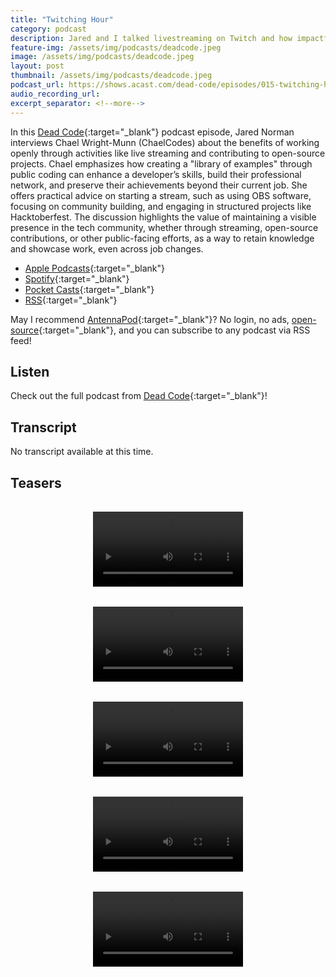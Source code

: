 ```yaml
---
title: "Twitching Hour"
category: podcast
description: Jared and I talked livestreaming on Twitch and how impactful it is for a developer in growing their skills and reputation. More than that, we talked about working in the open, open-source, and being part of the community.
feature-img: /assets/img/podcasts/deadcode.jpeg
image: /assets/img/podcasts/deadcode.jpeg
layout: post
thumbnail: /assets/img/podcasts/deadcode.jpeg
podcast_url: https://shows.acast.com/dead-code/episodes/015-twitching-hour-with-rachael-wright-munn
audio_recording_url: 
excerpt_separator: <!--more-->
---
```

In this [Dead Code](https://deadcode.website){:target="_blank"} podcast episode, Jared Norman interviews Chael Wright-Munn (ChaelCodes) about the benefits of working openly through activities like live streaming and contributing to open-source projects. Chael emphasizes how creating a "library of examples" through public coding can enhance a developer’s skills, build their professional network, and preserve their achievements beyond their current job. She offers practical advice on starting a stream, such as using OBS software, focusing on community building, and engaging in structured projects like Hacktoberfest. The discussion highlights the value of maintaining a visible presence in the tech community, whether through streaming, open-source contributions, or other public-facing efforts, as a way to retain knowledge and showcase work, even across job changes.
<!--more-->


- [Apple Podcasts](https://podcasts.apple.com/us/podcast/twitching-hour-with-rachael-wright-munn/id1735554413?i=1000674866579){:target="_blank"}
- [Spotify](https://open.spotify.com/episode/4FAfoc5i5cJxTQHQnfxmu1){:target="_blank"}
- [Pocket Casts](https://pocketcasts.com/podcasts/526853f0-c2be-013c-c544-0aec82e01c75/84f0923f-37d2-4025-8ca0-5aff99fcae97){:target="_blank"}
- [RSS](https://feeds.acast.com/public/shows/dead-code){:target="_blank"}

May I recommend [AntennaPod](https://antennapod.org/){:target="_blank"}? No login, no ads, [open-source](https://github.com/AntennaPod/AntennaPod){:target="_blank"}, and you can subscribe to any podcast via RSS feed!

## Listen
Check out the full podcast from [Dead Code]({{page.podcast_url}}){:target="_blank"}!

## Transcript
No transcript available at this time.

## Teasers

<div class="teaser-container">
  <video controls src="https://media.hachyderm.io/media_attachments/files/113/391/691/769/210/591/original/b161b1deb5a9d854.mp4" lang="en"></video>
  <video controls src="https://media.hachyderm.io/media_attachments/files/113/397/026/316/324/641/original/ffb95d28ba51045d.mp4" lang="en"></video>
  <video controls src="https://media.hachyderm.io/media_attachments/files/113/402/689/404/489/236/original/282160fac946cdc0.mp4" lang="en"></video>
  <video controls src="https://media.hachyderm.io/media_attachments/files/113/408/350/986/079/094/original/aa1c30759eae27cf.mp4" lang="en"></video>
  <video controls src="https://media.hachyderm.io/media_attachments/files/113/425/573/848/206/284/original/a901657a74e9505d.mp4" lang="en"></video>
</div>

<style>
.teaser-container {
  display: flex;
  justify-content: space-evenly;
  flex-wrap: wrap;
}

.teaser-container video {
  margin: 1rem;
  padding: 0;
  width: 15rem;
}
</style>
